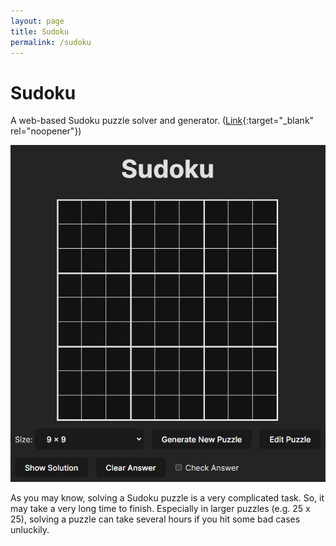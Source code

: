 ```yaml
---
layout: page
title: Sudoku
permalink: /sudoku
---
```


# Sudoku
A web-based Sudoku puzzle solver and generator. ([Link](https://quicksilver-public.s3.ap-east-1.amazonaws.com/sudoku/index.html){:target="_blank" rel="noopener"})

![Sudoku](/assets/images/Sudoku.jpg)

As you may know, solving a Sudoku puzzle is a very complicated task. So, it may take a very long time to finish. Especially in larger puzzles (e.g. 25 x 25), solving a puzzle can take several hours if you hit some bad cases unluckily.
